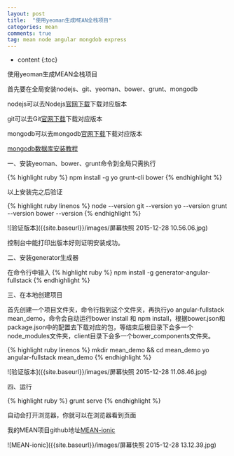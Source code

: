 ```yaml
---
layout: post
title:  "使用yeoman生成MEAN全栈项目"
categories: mean
comments: true
tag: mean node angular mongdob express
---
```


* content
{:toc}

使用yeoman生成MEAN全栈项目




首先要在全局安装nodejs、git、yeoman、bower、grunt、mongodb

nodejs可以去Nodejs[官网下载](https://nodejs.org/en/)下载对应版本

git可以去Git[官网下载](http://git-scm.com/download/)下载对应版本

mongodb可以去mongodb[官网下载](http://www.mongodb.org/downloads)下载对应版本

[mongodb数据库安装教程](http://jingyan.baidu.com/article/3c343ff7140c890d37796395.html)

一、安装yeoman、bower、grunt命令到全局只需执行

{% highlight ruby %}
npm install -g yo grunt-cli bower
{% endhighlight %}

以上安装完之后验证

{% highlight ruby linenos %}
node --version
git --version
yo --version
grunt --version
bower --version
{% endhighlight %}

![验证版本]({{site.baseurl}}/images/屏幕快照 2015-12-28 10.56.06.jpg)

控制台中能打印出版本好则证明安装成功。

二、安装generator生成器

在命令行中输入
{% highlight ruby %}
npm install -g generator-angular-fullstack
{% endhighlight %}

三、在本地创建项目

首先创建一个项目文件夹，命令行指到这个文件夹，再执行yo angular-fullstack mean_demo，命令会自动运行bower install 和 npm install，根据bower.json和package.json中的配置去下载对应的包，等结束后根目录下会多一个node_modules文件夹，client目录下会多一个bower_components文件夹。

{% highlight ruby linenos %}
mkdir mean_demo && cd mean_demo
yo angular-fullstack mean_demo
{% endhighlight %}

![验证版本]({{site.baseurl}}/images/屏幕快照 2015-12-28 11.08.46.jpg)

四、运行

{% highlight ruby %}
grunt serve
{% endhighlight %}

自动会打开浏览器，你就可以在浏览器看到页面

我的MEAN项目github地址[MEAN-ionic](https://github.com/ccppchen/MEAN-ionic)

![MEAN-ionic]({{site.baseurl}}/images/屏幕快照 2015-12-28 13.12.39.jpg)
